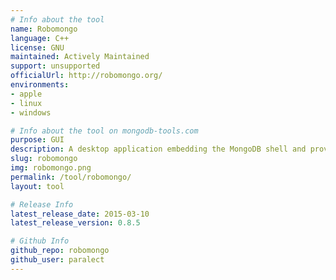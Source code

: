 ```yaml
---
# Info about the tool
name: Robomongo
language: C++
license: GNU
maintained: Actively Maintained
support: unsupported
officialUrl: http://robomongo.org/
environments:
- apple
- linux
- windows

# Info about the tool on mongodb-tools.com
purpose: GUI
description: A desktop application embedding the MongoDB shell and providing identical functionality GUI.
slug: robomongo
img: robomongo.png
permalink: /tool/robomongo/
layout: tool

# Release Info
latest_release_date: 2015-03-10
latest_release_version: 0.8.5

# Github Info
github_repo: robomongo
github_user: paralect
---
```


